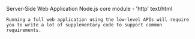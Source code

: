 Server-Side Web Application
    Node.js core module - 'http'
    text/html

    Running a full web application using the low-level APIs will require you to write a lot of supplementary code to support common requirements.